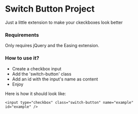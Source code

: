 # Switch Button Project
Just a little extension to make your ckeckboxes look better
### Requirements
Only requires jQuery and the Easing extension. 
### How to use it?
* Create a checkbox input
* Add the 'switch-button' class
* Add an id with the input's name as content
* Enjoy

Here is how it should look like:
```
<input type="checkbox" class="switch-button" name="example" id="example" />
```
